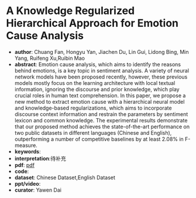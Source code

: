 # A Knowledge Regularized Hierarchical Approach for Emotion Cause Analysis

- **author**: Chuang Fan, Hongyu Yan, Jiachen Du, Lin Gui, Lidong Bing, Min Yang, Ruifeng Xu,Ruibin Mao
- **abstract**: Emotion cause analysis, which aims to identify the reasons behind emotions, is a key topic in sentiment analysis. A variety of neural network models have been proposed recently, however, these previous models mostly focus on the learning architecture with local textual information, ignoring the discourse and prior knowledge, which play crucial roles in human text comprehension. In this paper, we propose a new method to extract emotion cause with a hierarchical neural model and knowledge-based regularizations, which aims to incorporate discourse context information and restrain the parameters by sentiment lexicon and common knowledge. The experimental results demonstrate that our proposed method achieves the state-of-the-art performance on two public datasets in different languages (Chinese and English), outperforming a number of competitive baselines by at least 2.08% in F-measure. 
- **keywords**:
- **interpretation**:待补充
- **pdf**: [pdf](https://www.aclweb.org/anthology/D19-1563.pdf)
- **code**: 
- **dataset**: Chinese Dataset,English Dataset 
- **ppt/video**:
- **curator**: Yawen Dai